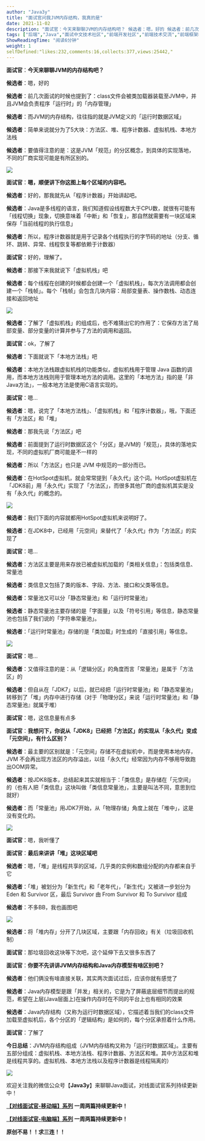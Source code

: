 ```yaml
---
author: "Java3y"
title: "面试官问我JVM内存结构，我真的是"
date: 2021-11-02
description: "面试官：今天来聊聊JVM的内存结构吧？ 候选者：嗯，好的 候选者：前几次面试的时候也提到了：class文件会被类加载器装载至JVM中，并且JVM会负责程序「运行时」的「内存管理」 候选者：而JVM的内"
tags: ["后端","Java","面试中文技术社区","前端开发社区","前端技术交流","前端框架教程","JavaScript 学习资源","CSS 技巧与最佳实践","HTML5 最新动态","前端工程师职业发展","开源前端项目","前端技术趋势"]
ShowReadingTime: "阅读6分钟"
weight: 1
selfDefined:"likes:232,comments:16,collects:377,views:25442,"
---
```

**面试官**：**今天来聊聊JVM的内存结构吧？**

**候选者**：嗯，好的

**候选者**：前几次面试的时候也提到了：class文件会被类加载器装载至JVM中，并且JVM会负责程序「运行时」的「内存管理」

**候选者**：而JVM的内存结构，往往指的就是JVM定义的「运行时数据区域」

**候选者**：简单来说就分为了5大块：方法区、堆、程序计数器、虚拟机栈、本地方法栈

**候选者**：要值得注意的是：这是JVM「规范」的分区概念，到具体的实现落地，不同的厂商实现可能是有所区别的。

[![](/images/jueJin/e59801ac45a948e.png)](https://link.juejin.cn?target=https%3A%2F%2Ftva1.sinaimg.cn%2Flarge%2F008i3skNgy1gs784qdq5sj314z0u04dh.jpg "https://tva1.sinaimg.cn/large/008i3skNgy1gs784qdq5sj314z0u04dh.jpg")

**面试官**：**嗯，顺便讲下你这图上每个区域的内容吧。**

**候选者**：好的，那我就先从「程序计数器」开始讲起吧。

**候选者**：Java是多线程的语言，我们知道假设线程数大于CPU数，就很有可能有「线程切换」现象，切换意味着「中断」和「恢复」，那自然就需要有一块区域来保存「当前线程的执行信息」

**候选者**：所以，程序计数器就是用于记录各个线程执行的字节码的地址（分支、循环、跳转、异常、线程恢复等都依赖于计数器）

**面试官**：好的，理解了。

**候选者**：那接下来我就说下「虚拟机栈」吧

**候选者**：每个线程在创建的时候都会创建一个「虚拟机栈」，每次方法调用都会创建一个「栈帧」。每个「栈帧」会包含几块内容：局部变量表、操作数栈、动态连接和返回地址

[![](/images/jueJin/590d6320e851414.png)](https://link.juejin.cn?target=https%3A%2F%2Ftva1.sinaimg.cn%2Flarge%2F008i3skNgy1gs790dou0bj30u013x13c.jpg "https://tva1.sinaimg.cn/large/008i3skNgy1gs790dou0bj30u013x13c.jpg")

**候选者**：了解了「虚拟机栈」的组成后，也不难猜出它的作用了：它保存方法了局部变量、部分变量的计算并参与了方法的调用和返回。

**面试官**：ok，了解了

**候选者**：下面就说下「本地方法栈」吧

**候选者**：本地方法栈跟虚拟机栈的功能类似，虚拟机栈用于管理 Java 函数的调用，而本地方法栈则用于管理本地方法的调用。这里的「本地方法」指的是「非Java方法」，一般本地方法是使用C语言实现的。

**面试官**：嗯…

**候选者**：嗯，说完了「本地方法栈」、「虚拟机栈」和「程序计数器」，哦，下面还有「方法区」和「堆」

**候选者**：那我先说「方法区」吧

**候选者**：前面提到了运行时数据区这个「分区」是JVM的「规范」，具体的落地实现，不同的虚拟机厂商可能是不一样的

**候选者**：所以「方法区」也只是 JVM 中规范的一部分而已。

**候选者**：在HotSpot虚拟机，就会常常提到「永久代」这个词。HotSpot虚拟机在「JDK8前」用「永久代」实现了「方法区」，而很多其他厂商的虚拟机其实是没有「永久代」的概念的。

[![](/images/jueJin/808740250a16483.png)](https://link.juejin.cn?target=https%3A%2F%2Ftva1.sinaimg.cn%2Flarge%2F008i3skNgy1gtvmetbl9kj60r80lyjue02.jpg "https://tva1.sinaimg.cn/large/008i3skNgy1gtvmetbl9kj60r80lyjue02.jpg")

**候选者**：我们下面的内容就都用HotSpot虚拟机来说明好了。

**候选者**：在JDK8中，已经用「元空间」来替代了「永久代」作为「方法区」的实现了

**面试官**：嗯…

**候选者**：方法区主要是用来存放已被虚拟机加载的「类相关信息」：包括类信息、常量池

**候选者**：类信息又包括了类的版本、字段、方法、接口和父类等信息。

**候选者**：常量池又可以分「静态常量池」和「运行时常量池」

**候选者**：静态常量池主要存储的是「字面量」以及「符号引用」等信息，静态常量池也包括了我们说的「字符串常量池」。

**候选者**：「运行时常量池」存储的是「类加载」时生成的「直接引用」等信息。

[![](/images/jueJin/3829c959f7f44f5.png)](https://link.juejin.cn?target=https%3A%2F%2Ftva1.sinaimg.cn%2Flarge%2F008i3skNgy1gtvocqs8kij613m07ata002.jpg "https://tva1.sinaimg.cn/large/008i3skNgy1gtvocqs8kij613m07ata002.jpg")

**面试官**：嗯…

**候选者**：又值得注意的是：从「逻辑分区」的角度而言「常量池」是属于「方法区」的

**候选者**：但自从在「JDK7」以后，就已经把「运行时常量池」和「静态常量池」转移到了「堆」内存中进行存储（对于「物理分区」来说「运行时常量池」和「静态常量池』就属于堆）

**面试官**：嗯，这信息量有点多

**面试官**：**我想问下，你说从「JDK8」已经把「方法区」的实现从「永久代」变成「元空间」，有什么区别？**

**候选者**：最主要的区别就是：「元空间」存储不在虚拟机中，而是使用本地内存，JVM 不会再出现方法区的内存溢出，以往「永久代」经常因为内存不够用导致跑出OOM异常。

**候选者**：按JDK8版本，总结起来其实就相当于：「类信息」是存储在「元空间」的（也有人把「类信息」这块叫做「类信息常量池」，主要是叫法不同，意思到位就好）

**候选者**：而「常量池」用JDK7开始，从「物理存储」角度上就在「堆中」，这是没有变化的。

[![](/images/jueJin/3992e3889e2846f.png)](https://link.juejin.cn?target=https%3A%2F%2Ftva1.sinaimg.cn%2Flarge%2F008i3skNgy1gs7cud2bhaj30qq0qmdki.jpg "https://tva1.sinaimg.cn/large/008i3skNgy1gs7cud2bhaj30qq0qmdki.jpg")

**面试官**：嗯，我听懂了

**面试官**：**最后来讲讲「堆」这块区域吧**

**候选者**：嗯，「堆」是线程共享的区域，几乎类的实例和数组分配的内存都来自于它

**候选者**：「堆」被划分为「新生代」和「老年代」，「新生代」又被进一步划分为 Eden 和 Survivor 区，最后 Survivor 由 From Survivor 和 To Survivor 组成

**候选者**：不多BB，我也画图吧

[![](/images/jueJin/6f4200709463496.png)](https://link.juejin.cn?target=https%3A%2F%2Ftva1.sinaimg.cn%2Flarge%2F008i3skNgy1gs7d4xpm39j31i00ootkz.jpg "https://tva1.sinaimg.cn/large/008i3skNgy1gs7d4xpm39j31i00ootkz.jpg")

**候选者**：将「堆内存」分开了几块区域，主要跟「内存回收」有关（垃圾回收机制）

**面试官**：那垃圾回收这块等下次吧，这个延伸下去又很多东西了

**面试官**：**你要不先讲讲JVM内存结构和Java内存模型有啥区别吧？**

**候选者**：他们俩没有啥直接关联，其实两次面试过后，应该你就有感觉了

**候选者**：Java内存模型是跟「并发」相关的，它是为了屏蔽底层细节而提出的规范，希望在上层(Java层面上)在操作内存时在不同的平台上也有相同的效果

**候选者**：Java内存结构（又称为运行时数据区域），它描述着当我们的class文件加载至虚拟机后，各个分区的「逻辑结构」是如何的，每个分区承担着什么作用。

**面试官**：了解了

**今日总结**：JVM内存结构组成（JVM内存结构又称为「运行时数据区域」。主要有五部分组成：虚拟机栈、本地方法栈、程序计数器、方法区和堆。其中方法区和堆是线程共享的。虚拟机栈、本地方法栈以及程序计数器是线程隔离的）

[![](/images/jueJin/a545535fc403406.png)](https://link.juejin.cn?target=https%3A%2F%2Ftva1.sinaimg.cn%2Flarge%2F008i3skNgy1gtmds15ixej61400miwgu02.jpg "https://tva1.sinaimg.cn/large/008i3skNgy1gtmds15ixej61400miwgu02.jpg")

欢迎关注我的微信公众号【**Java3y**】来聊聊Java面试，对线面试官系列持续更新中！

**[【对线面试官-移动端】系列](https://link.juejin.cn?target=https%3A%2F%2Fmp.weixin.qq.com%2Fmp%2Fappmsgalbum%3F__biz%3DMzU4NzA3MTc5Mg%3D%3D%26action%3Dgetalbum%26album_id%3D1657204970858872832%23wechat_redirect "https://mp.weixin.qq.com/mp/appmsgalbum?__biz=MzU4NzA3MTc5Mg==&action=getalbum&album_id=1657204970858872832#wechat_redirect") 一周两篇持续更新中！**

**[【对线面试官-电脑端】系列](https://link.juejin.cn?target=http%3A%2F%2Fjavainterview.gitee.io%2Fluffy%2F "http://javainterview.gitee.io/luffy/") 一周两篇持续更新中！**

**原创不易！！求三连！！**